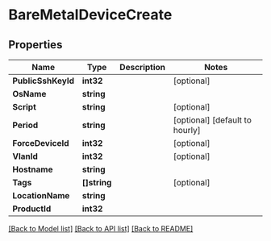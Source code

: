 # BareMetalDeviceCreate

## Properties

Name | Type | Description | Notes
------------ | ------------- | ------------- | -------------
**PublicSshKeyId** | **int32** |  | [optional] 
**OsName** | **string** |  | 
**Script** | **string** |  | [optional] 
**Period** | **string** |  | [optional] [default to hourly]
**ForceDeviceId** | **int32** |  | [optional] 
**VlanId** | **int32** |  | [optional] 
**Hostname** | **string** |  | 
**Tags** | **[]string** |  | [optional] 
**LocationName** | **string** |  | 
**ProductId** | **int32** |  | 

[[Back to Model list]](../README.md#documentation-for-models) [[Back to API list]](../README.md#documentation-for-api-endpoints) [[Back to README]](../README.md)


